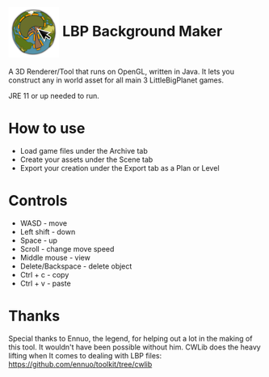 # <img src="./src/main/resources/textures/icon.svg" width="100" style="max-width:100%; vertical-align:middle"> LBP Background Maker

A 3D Renderer/Tool that runs on OpenGL, written in Java. It lets you construct any in world asset for all main 3 LittleBigPlanet games.

JRE 11 or up needed to run.

# How to use
- Load game files under the Archive tab
- Create your assets under the Scene tab
- Export your creation under the Export tab as a Plan or Level

# Controls
- WASD - move
- Left shift - down
- Space - up
- Scroll - change move speed
- Middle mouse - view
- Delete/Backspace - delete object
- Ctrl + c - copy
- Ctrl + v - paste

# Thanks
Special thanks to Ennuo, the legend, for helping out a lot in the making of this tool. It wouldn't have been possible without him.
CWLib does the heavy lifting when It comes to dealing with LBP files: https://github.com/ennuo/toolkit/tree/cwlib
